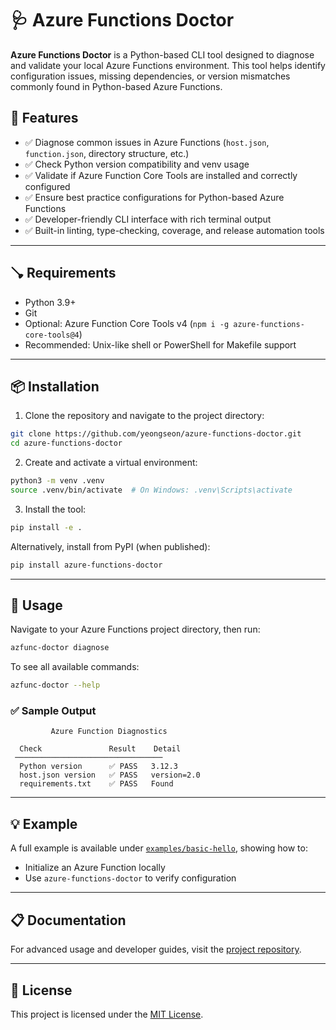 # 🩺 Azure Functions Doctor

**Azure Functions Doctor** is a Python-based CLI tool designed to diagnose and validate your local Azure Functions environment. This tool helps identify configuration issues, missing dependencies, or version mismatches commonly found in Python-based Azure Functions.

## 🚀 Features

* ✅ Diagnose common issues in Azure Functions (`host.json`, `function.json`, directory structure, etc.)
* ✅ Check Python version compatibility and venv usage
* ✅ Validate if Azure Function Core Tools are installed and correctly configured
* ✅ Ensure best practice configurations for Python-based Azure Functions
* ✅ Developer-friendly CLI interface with rich terminal output
* ✅ Built-in linting, type-checking, coverage, and release automation tools

---

## 🪠 Requirements

* Python 3.9+
* Git
* Optional: Azure Function Core Tools v4 (`npm i -g azure-functions-core-tools@4`)
* Recommended: Unix-like shell or PowerShell for Makefile support

---

## 📦 Installation

1. Clone the repository and navigate to the project directory:

```bash
git clone https://github.com/yeongseon/azure-functions-doctor.git
cd azure-functions-doctor
```

2. Create and activate a virtual environment:

```bash
python3 -m venv .venv
source .venv/bin/activate  # On Windows: .venv\Scripts\activate
```

3. Install the tool:

```bash
pip install -e .
```

Alternatively, install from PyPI (when published):

```bash
pip install azure-functions-doctor
```

---

## 🚀 Usage

Navigate to your Azure Functions project directory, then run:

```bash
azfunc-doctor diagnose
```

To see all available commands:

```bash
azfunc-doctor --help
```

### ✅ Sample Output

```
         Azure Function Diagnostics          
                                             
  Check               Result    Detail       
 ───────────────────────────────── 
  Python version      ✅ PASS   3.12.3       
  host.json version   ✅ PASS   version=2.0  
  requirements.txt    ✅ PASS   Found        
```

---

## 💡 Example

A full example is available under [`examples/basic-hello`](examples/basic-hello), showing how to:

* Initialize an Azure Function locally
* Use `azure-functions-doctor` to verify configuration

---

## 📋 Documentation

For advanced usage and developer guides, visit the [project repository](https://github.com/yeongseon/azure-functions-doctor).

---

## 📄 License

This project is licensed under the [MIT License](LICENSE).
